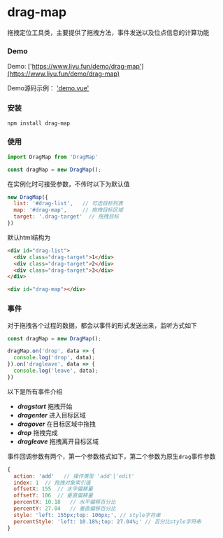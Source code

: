 # drag-map

拖拽定位工具类，主要提供了拖拽方法，事件发送以及位点信息的计算功能

### Demo
Demo: ['https://www.liyu.fun/demo/drag-map'](https://www.liyu.fun/demo/drag-map)

Demo源码示例： ['demo.vue'](https://github.com/gitliyu/drag-map/blob/master/demo/src/views/Home.vue)

### 安装
```
npm install drag-map
```

### 使用
```javascript
import DragMap from 'DragMap'

const dragMap = new DragMap();
```
在实例化时可接受参数，不传时以下为默认值
```javascript
new DragMap({
  list: '#drag-list',   // 可选目标列表
  map: '#drag-map',     // 拖拽目标区域
  target: '.drag-target'  // 拖拽目标
})
```
默认html结构为
```html
<div id="drag-list">
  <div class="drag-target">1</div>
  <div class="drag-target">2</div>
  <div class="drag-target">3</div>
</div>

<div id="drag-map"></div>
```

### 事件
对于拖拽各个过程的数据，都会以事件的形式发送出来，监听方式如下
```javascript
const dragMap = new DragMap();

dragMap.on('drop', data => {
  console.log('drop', data);
}).on('dragleave', data => {
  console.log('leave', data);
})
```
以下是所有事件介绍

- ***dragstart*** 拖拽开始
- ***dragenter*** 进入目标区域
- ***dragover*** 在目标区域中拖拽
- ***drop*** 拖拽完成
- ***dragleave*** 拖拽离开目标区域

事件回调参数有两个，第一个参数格式如下，第二个参数为原生`drag`事件参数
```javascript
{
  action: 'add'   // 操作类型 'add'|'edit'
  index: 1  // 拖拽对象索引值
  offsetX: 155  // 水平偏移量
  offsetY: 106  // 垂直偏移量
  percentX: 10.18   // 水平偏移百分比
  percentY: 27.04   // 垂直偏移百分比
  style: 'left: 155px;top: 106px;', // style字符串
  percentStyle: 'left: 10.18%;top: 27.04%;' // 百分比style字符串
}
```

